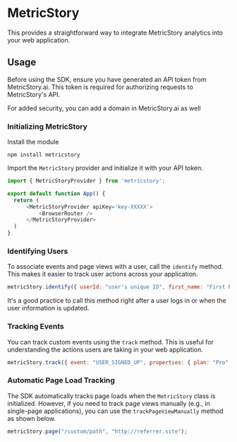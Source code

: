 # MetricStory

This provides a straightforward way to integrate MetricStory analytics into your web application.

## Usage

Before using the SDK, ensure you have generated an API token from MetricStory.ai. This token is required for authorizing requests to MetricStory's API.

For added security, you can add a domain in MetricStory.ai as well

### Initializing MetricStory

Install the module

```
npm install metricstory
```

Import the `MetricStory` provider and initialize it with your API token.

```javascript
import { MetricStoryProvider } from 'metricstory';

export default function App() {
  return (
      <MetricStoryProvider apiKey='key-XXXXX'>
          <BrowserRouter />
      </MetricStoryProvider>
  )
} 
```

### Identifying Users

To associate events and page views with a user, call the `identify` method. This makes it easier to track user actions across your application.

```javascript
metricStory.identify({ userId: "user's unique ID", first_name: "First Name", last_name: "Last Name" });
```

It's a good practice to call this method right after a user logs in or when the user information is updated.

### Tracking Events

You can track custom events using the `track` method. This is useful for understanding the actions users are taking in your web application.

```javascript
metricStory.track({ event: "USER_SIGNED_UP", properties: { plan: "Pro" } });
```

### Automatic Page Load Tracking

The SDK automatically tracks page loads when the `MetricStory` class is initialized. However, if you need to track page views manually (e.g., in single-page applications), you can use the `trackPageViewManually` method as shown below.

```javascript
metricStory.page("/custom/path", "http://referrer.site");
```